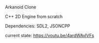 Arkanoid Clone 

C++ 2D Engine from scratch


Dependencies:
SDL2,
JSONCPP

current state: https://youtu.be/4ardWAvlVFs
